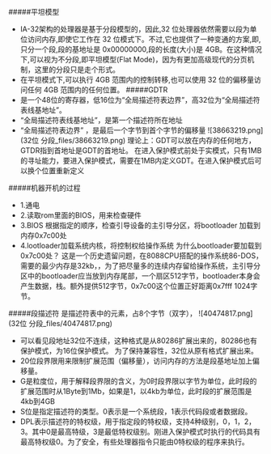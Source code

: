 #####平坦模型
+ IA-32架构的处理器是基于分段模型的，因此,32 位处理器依然需要以段为单位访问内存,即使它工作在 32 位模式下。不过,它也提供了一种变通的方案,即,只分一个段,段的基地址是 0x00000000,段的长度(大小)是 4GB。在这种情况下,可以视为不分段,即平坦模型(Flat Mode)，因为有更加高级现代的分页机制，这里的分段只是走个形式。
+ 在平坦模式下,可以执行 4GB 范围内的控制转移,也可以使用 32 位的偏移量访问任何 4GB 范围内的任何位置。
#####GDTR
+ 是一个48位的寄存器，低16位为“全局描述符表边界”，高32位为“全局描述符表线基地址”。
+ “全局描述符表线基地址”，是第一个描述符所在地址
+ “全局描述符表边界” ，是最后一个字节到首个字节的偏移量
![38663219.png](32位 分段_files/38663219.png)
理论上：GDT可以放在内存的任何地方，GTDR指到首地址是GDT的首地址。
在进入保护模式前处于实模式，只有1MB的寻址能力，要进入保护模式，需要在1MB内定义GDT。在进入保护模式后可以换个位置重新定义

#####机器开机的过程
+ 1.通电
+ 2.读取rom里面的BIOS，用来检查硬件
+ 3.BIOS 根据指定的顺序，检查引导设备的主引导分区，将bootloader 加载到内存0x7c00处
+ 4.lootloader加载系统内核，将控制权给操作系统
为什么bootloader要加载到0x7c00处？
这是一个历史遗留问题，在8088CPU搭配的操作系统86-DOS，需要的最少内存是32kb，，为了把尽量多的连续内存留给操作系统，主引导分区中的bootloader应当放到内存尾部，一个扇区512字节，bootloader本身会产生数据，栈。额外提供512字节，0x7c00这个位置正好距离0x7fff 1024字节。

#####段描述符
是描述符表中的元素，占8个字节（双字），
![40474817.png](32位 分段_files/40474817.png)
+ 可以看见段地址32位不连续，这种格式是从80286扩展出来的，80286也有保护模式，为16位保护模式。
为了保持兼容性，32位从原有格式扩展出来。
+ 20位段界限用来限制扩展范围（偏移量），访问内存的方法是段基地址加上偏移量。
+ G是粒度位，用于解释段界限的含义，为0时段界限以字节为单位，此时段的扩展范围时从1Byte到1Mb，如果是1，以4kb为单位，此时段的扩展范围是4kb到4GB
+ S位是指定描述符的类型。0表示是一个系统段，1表示代码段或者数据段。
+ DPL表示描述符的特权级，用于指定段的特权级，支持4种级别，0，1，2，3。其中0是最高特级，3是最低特权级别。刚进入保护模式时执行的代码具有最高特权级0。为了安全，有些处理器指令只能由0特权级的程序来执行。

